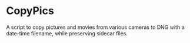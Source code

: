 CopyPics
========

A script to copy pictures and movies from various cameras to DNG with a date-time filename, while preserving sidecar files. 

